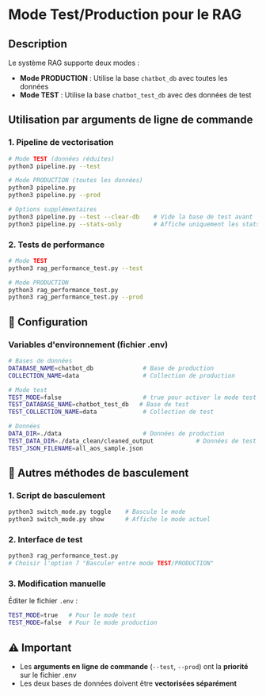 # Mode Test/Production pour le RAG

## Description

Le système RAG supporte deux modes :

- **Mode PRODUCTION** : Utilise la base `chatbot_db` avec toutes les données
- **Mode TEST** : Utilise la base `chatbot_test_db` avec des données de test

## Utilisation par arguments de ligne de commande

### 1. Pipeline de vectorisation

```bash
# Mode TEST (données réduites)
python3 pipeline.py --test

# Mode PRODUCTION (toutes les données)
python3 pipeline.py
python3 pipeline.py --prod

# Options supplémentaires
python3 pipeline.py --test --clear-db    # Vide la base de test avant
python3 pipeline.py --stats-only         # Affiche uniquement les stats
```

### 2. Tests de performance

```bash
# Mode TEST
python3 rag_performance_test.py --test

# Mode PRODUCTION  
python3 rag_performance_test.py
python3 rag_performance_test.py --prod
```

## 🔧 Configuration

### Variables d'environnement (fichier .env)

```bash
# Bases de données
DATABASE_NAME=chatbot_db              # Base de production
COLLECTION_NAME=data                  # Collection de production

# Mode test
TEST_MODE=false                       # true pour activer le mode test
TEST_DATABASE_NAME=chatbot_test_db   # Base de test
TEST_COLLECTION_NAME=data             # Collection de test

# Données
DATA_DIR=./data                       # Données de production
TEST_DATA_DIR=./data_clean/cleaned_output            # Données de test
TEST_JSON_FILENAME=all_aos_sample.json
```

## 🔄 Autres méthodes de basculement

### 1. Script de basculement

```bash
python3 switch_mode.py toggle    # Bascule le mode
python3 switch_mode.py show      # Affiche le mode actuel
```

### 2. Interface de test

```bash
python3 rag_performance_test.py
# Choisir l'option 7 "Basculer entre mode TEST/PRODUCTION"
```

### 3. Modification manuelle

Éditer le fichier `.env` :
```bash
TEST_MODE=true   # Pour le mode test
TEST_MODE=false  # Pour le mode production
```

## ⚠️ Important

- Les **arguments en ligne de commande** (`--test`, `--prod`) ont la **priorité** sur le fichier .env
- Les deux bases de données doivent être **vectorisées séparément**
